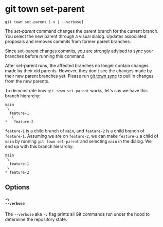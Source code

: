 # git town set-parent

```command-summary
git town set-parent [-v | --verbose]
```

The _set-parent_ command changes the parent branch for the current branch. You
select the new parent through a visual dialog. Updates associated proposals and
removes commits from former parent branches.

Since set-parent changes commits, you are strongly advised to sync your branches
before running this command.

After set-parent runs, the affected branches no longer contain changes made by
their old parents. However, they don't see the changes made by their new parent
branches yet. Please run [git town sync](sync.md) to pull in changes from the
new parents.

To demonstrate how `git town set-parent` works, let's say we have this branch
hierarchy:

```
main
 \
  feature-1
   \
*   feature-2
```

`feature-1` is a child branch of `main`, and `feature-2` is a child branch of
`feature-1`. Assuming we are on `feature-2`, we can make `feature-2` a child of
`main` by running `git town set-parent` and selecting `main` in the dialog. We
end up with this branch hierarchy:

```
main
 \
  feature-1
 \
* feature-2
```

## Options

#### `-v`<br>`--verbose`

The `--verbose` aka `-v` flag prints all Git commands run under the hood to
determine the repository state.
